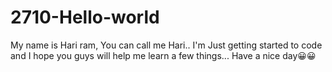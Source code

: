 # 2710-Hello-world
My name is Hari ram, You can call me Hari..
I'm Just getting started to code and I hope you guys will help me learn a few things...
Have a nice day😀😀
